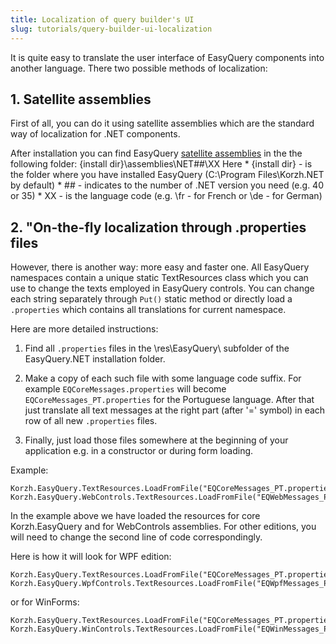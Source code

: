 ```yaml
---
title: Localization of query builder's UI
slug: tutorials/query-builder-ui-localization
---
```



It is quite easy to translate the user interface of EasyQuery components into another language. There two possible methods of localization:

## 1. Satellite assemblies

First of all, you can do it using satellite assemblies which are the standard way of localization for .NET components.

After installation you can find EasyQuery [satellite assemblies](https://blogs.msdn.microsoft.com/global_developer/2011/07/22/introduction-to-satellite-assemblies/) in the the following folder: {install dir}\assemblies\NET##\XX Here * {install dir} - is the folder where you have installed EasyQuery (C:\Program Files\Korzh.NET by default) * ## - indicates to the number of .NET version you need (e.g. 40 or 35) * XX - is the language code (e.g. \fr - for French or \de - for German)

## 2. "On-the-fly localization through .properties files

However, there is another way: more easy and faster one. All EasyQuery namespaces contain a unique static TextResources class which you can use to change the texts employed in EasyQuery controls. You can change each string separately through `Put()` static method or directly load a `.properties` which contains all translations for current namespace.

Here are more detailed instructions:

1) Find all `.properties` files in the \res\EasyQuery\ subfolder of the EasyQuery.NET installation folder.

2) Make a copy of each such file with some language code suffix. For example `EQCoreMessages.properties` will become `EQCoreMessages_PT.properties` for the Portuguese language. After that just translate all text messages at the right part (after '=' symbol) in each row of all new `.properties` files.

3) Finally, just load those files somewhere at the beginning of your application e.g. in a constructor or during form loading.

Example: 

```
Korzh.EasyQuery.TextResources.LoadFromFile("EQCoreMessages_PT.properties");
Korzh.EasyQuery.WebControls.TextResources.LoadFromFile("EQWebMessages_PT.properties");
```

In the example above we have loaded the resources for core Korzh.EasyQuery and for WebControls assemblies. For other editions, you will need to change the second line of code correspondingly.

Here is how it will look for WPF edition: 

```
Korzh.EasyQuery.TextResources.LoadFromFile("EQCoreMessages_PT.properties");
Korzh.EasyQuery.WpfControls.TextResources.LoadFromFile("EQWpfMessages_PT.properties");
```

or for WinForms: 

```
Korzh.EasyQuery.TextResources.LoadFromFile("EQCoreMessages_PT.properties");
Korzh.EasyQuery.WinControls.TextResources.LoadFromFile("EQWinMessages_PT.properties");
```